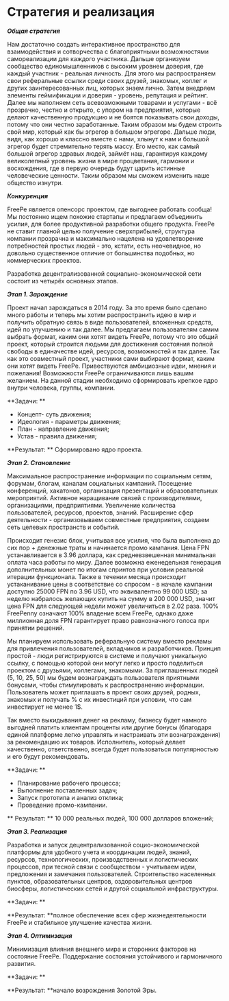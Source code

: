 # Стратегия и реализация

***Общая стратегия***

Нам достаточно создать интерактивное пространство для взаимодействия и сотворчества с благоприятными возможностями самореализации для каждого участника. Дальше организуем сообщество единомышленников с высоким уровнем доверия, где каждый участник - реальная личность. Для этого мы распространяем свои реферальные ссылки среди своих друзей, знакомых, коллег и других заинтересованных лиц, которых знаем лично. Затем внедряем элементы геймификации и доверия - уровень, репутация и рейтинг. Далее мы наполняем сеть всевозможными товарами и услугами - всё прозрачно, честно и открыто, с упором на предприятия, которые делают качественную продукцию и не боятся показывать свои доходы, потому что они честно заработанные. Таким образом мы будем строить свой мир, который как бы эгрегор в большом эгрегоре. Дальше люди, видя, как хорошо и классно вместе с нами, хлынут к нам и большой эгрегор будет стремительно терять массу. Его место, как самый большой эгрегор здравых людей, займёт наш, гарантируя каждому великолепный уровень жизни в мире процветания, гармонии и восхождения, где в первую очередь будут царить истинные человеческие ценности. Таким образом мы сможем изменить наше общество изнутри.

***Конкуренция***

FreePe является опенсорс проектом, где выгоднее работать сообща! Мы постоянно ищем похожие стартапы и предлагаем объединить усилия, для более продуктивной разработки общего продукта. FreePe не ставит главной целью получение сверхприбылей, структура компании прозрачна и максимально нацелена на удовлетворение потребностей простых людей - это, кстати, есть неочевидное, но довольно существенное отличие от большинства подобных, но коммерческих проектов.

Разработка децентрализованной социально-экономической сети состоит из четырёх основных этапов.


***Этап 1. Зарождение***

Проект начал зарождаться в 2014 году. За это время было сделано много работы и теперь мы хотим распространить идею в мир и получить обратную связь в виде пользователей, вложенных средств, идей по улучшению и так далее. Мы предлагаем пользователям самим выбрать формат, каким они хотят видеть FreePe, потому что это общий проект, который строится людьми для достижения состояния полной свободы в единачестве идей, ресурсов, возможностей и так далее. Так как это совместный проект, участники сами выбирают формат, каким они хотят видеть FreePе. Привествуются амбициозные идеи, мнения и пожелания! Возможности FreePe ограничиваются лишь вашим желанием.
На данной стадии необходимо сформировать крепкое ядро внутри человека, группы, компании. 

**Задачи: **

- Концепт- суть движения;
- Идеология - параметры движения;
- План - направление движения;
- Устав - правила движения;

**Результат: ** Сформировано ядро проекта.


***Этап 2. Становление***

Максимальное распространение информации по социальным сетям, форумам, блогам, каналам социальных кампаний. Посещение конференций, хакатонов, организация презентаций и образовательных мероприятий.  Активное наращивание связей с производителями, организациями, предприятиями. Увеличение количества пользователей, ресурсов, проектов, знаний. Расширение сфер деятельности - организовываем совместные предприятия, создаем сеть целевых пространств и событий.

Происходит генезис блок, учитывая все усилия, что была выполнена до сих пор + денежные траты и начинается промо кампания. Цена FPN устанавливается в 3.96 доллара, как средневзвешенная минимальная оплата часа работы по миру. Далее возможна еженедельная генерация дополнительных монет по итогам спринтов при условии реальной итерации функционала. Также в течении месяца происходит устаканивание цены в соответствие со спросом - в начале кампании доступно 25000 FPN по 3.96 USD, что эквивалентно 99 000 USD; за неделю набралось желающих купить на сумму в 200 000 USD, значит цена FPN для следующей недели может увеличиться в 2.02 раза.
100% FreePenny означают 100% владение всем FreePe, однако даже миллионная доля FPN гарантирует право равнозначного голоса при принятии решений.

Мы планируем использовать реферальную систему вместо рекламы для привлечения пользователей, вкладчиков и разработчиков. Принцип простой - люди регистрируются в системе и получают уникальную ссылку, с помощью которой они могут легко и просто поделиться проектом с друзьями, коллегами, знакомыми. За приглашенных людей (5, 10, 25, 50) мы будем вознаграждать пользователя приятными бонусами, чтобы стимулировать к распространению информации. Пользователь может приглашать в проект своих друзей, родных, знакомых и получать % с их инвестиций при условии, что сам инвестирует не менее 1$. 

Так вместо выкидывания денег на рекламу, бизнесу будет намного выгодней платить клиентам проценты или другие бонусы (благодаря единой платформе легко управлять и настраивать эти вознаграждения) за рекомендацию их товаров. Исполнитель, который делает качественно, ответственно, всегда будет пользоваться популярностью и его будут рекомендовать.

**Задачи: **

- Планирование рабочего процесса;
- Выполнение поставленных задач;
- Запуск прототипа и анализ отклика;
- Проведение промо-кампании.

** Результат: ** 10 000 реальных людей, 100 000 долларов вложений;


***Этап 3. Реализация***

Разработка и запуск децентрализованной социо-экономической платформы для удобного учета и координации людей, знаний, ресурсов, технологических, производственных и логистических процессов, при тесной связи с сообществом - учитываем идеи, предложения и замечания пользователей. Строительство населенных пунктов, образовательных центров, оздоровительных центров биосферы, логистических сетей и другой социальной инфраструктуры.

**Задачи: **

**Результат: **полное обеспечение всех сфер жизнедеятельности FreePe и стабильное улучшение качества жизни.


***Этап 4. Оптимизация***

Минимизация влияния внешнего мира и сторонних факторов на состояние FreePe. Поддержание состояния устойчивого и гармоничного развития.

**Задачи: **

**Результат: **начало возрождения Золотой Эры.
